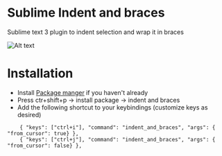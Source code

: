 # Sublime Indent and braces
Sublime text 3 plugin to indent selection and wrap it in braces

![Alt text](http://fat.gfycat.com/HelpfulFittingCrownofthornsstarfish.gif)

Installation
============

* Install [Package manger](http://packagecontrol.io/) if you haven't already
* Press ctr+shift+p -> install package -> indent and braces
* Add the following shortcut to your keybindings (customize keys as desired)
````
    { "keys": ["ctrl+i"], "command": "indent_and_braces", "args": { "from_cursor": true} },
    { "keys": ["ctrl+j"], "command": "indent_and_braces", "args": { "from_cursor": false} },
````
